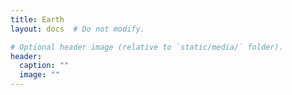 ```yaml
---
title: Earth
layout: docs  # Do not modify.

# Optional header image (relative to `static/media/` folder).
header:
  caption: ""
  image: ""
---
```


